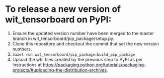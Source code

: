 # To release a new version of wit_tensorboard on PyPI:

1. Ensure the updated version number have been merged to the master branch in
wit_tensorboard/pip_package/setup.py.
2. Clone this repository and checkout the commit that set the new version numbers.
3. `bazel run wit_tensorboard/pip_package:build_pip_package`
4. Upload the whl files created by the previous step to PyPI as per instructions
at https://packaging.python.org/tutorials/packaging-projects/#uploading-the-distribution-archives.
